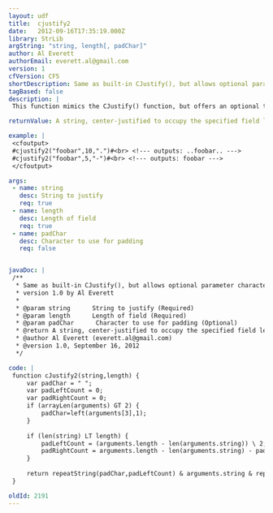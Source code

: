 ```yaml
---
layout: udf
title:  cjustify2
date:   2012-09-16T17:35:19.000Z
library: StrLib
argString: "string, length[, padChar]"
author: Al Everett
authorEmail: everett.al@gmail.com
version: 1
cfVersion: CF5
shortDescription: Same as built-in CJustify(), but allows optional parameter character to pad with.
tagBased: false
description: |
 This function mimics the CJustify() function, but offers an optional third parameter to define the character to use for padding (if padding is necessary).

returnValue: A string, center-justified to occupy the specified field length

example: |
 <cfoutput>
 #cjustify2("foobar",10,".")#<br> <!--- outputs: ..foobar.. --->
 #cjustify2("foobar",5,"-")#<br> <!--- outputs: foobar --->
 </cfoutput>

args:
 - name: string
   desc: String to justify
   req: true
 - name: length
   desc: Length of field
   req: true
 - name: padChar
   desc: Character to use for padding
   req: false


javaDoc: |
 /**
  * Same as built-in CJustify(), but allows optional parameter character to pad with.
  * version 1.0 by Al Everett
  * 
  * @param string      String to justify (Required)
  * @param length      Length of field (Required)
  * @param padChar      Character to use for padding (Optional)
  * @return A string, center-justified to occupy the specified field length 
  * @author Al Everett (everett.al@gmail.com) 
  * @version 1.0, September 16, 2012 
  */

code: |
 function cJustify2(string,length) {
     var padChar = " ";
     var padLeftCount = 0;
     var padRightCount = 0;
     if (arrayLen(arguments) GT 2) {
         padChar=left(arguments[3],1);
     }
         
     if (len(string) LT length) {
         padLeftCount = (arguments.length - len(arguments.string)) \ 2; // integer divide by 2 the number of characters for padding
         padRightCount = arguments.length - len(arguments.string) - padLeftCount; // take whatever is left over and put on the right
     }
         
     return repeatString(padChar,padLeftCount) & arguments.string & repeatString(padChar,padRightCount);
 }

oldId: 2191
---
```


